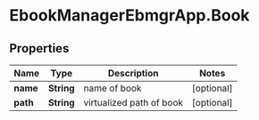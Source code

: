 # EbookManagerEbmgrApp.Book

## Properties
Name | Type | Description | Notes
------------ | ------------- | ------------- | -------------
**name** | **String** | name of book | [optional] 
**path** | **String** | virtualized path of book | [optional] 

